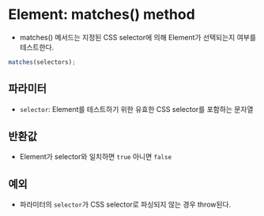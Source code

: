 # Element: matches() method

- matches() 메서드는 지정된 CSS selector에 의해 Element가 선택되는지 여부를 테스트한다.

```javascript
matches(selectors);
```

## 파라미터

- `selector`: Element를 테스트하기 위한 유효한 CSS selector를 포함하는 문자열

## 반환값

- Element가 selector와 일치하면 `true` 아니면 `false`

## 예외

- 파라미터의 `selector`가 CSS selector로 파싱되지 않는 경우 throw된다.
